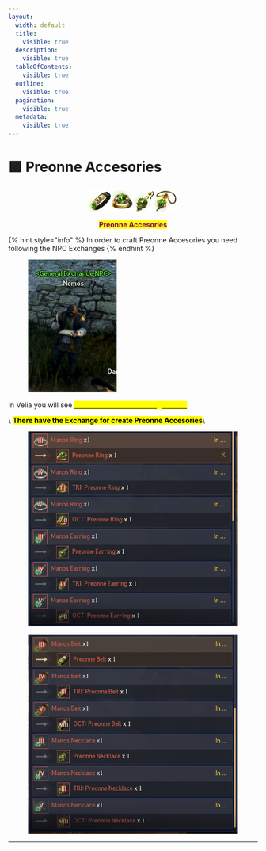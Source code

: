 ```yaml
---
layout:
  width: default
  title:
    visible: true
  description:
    visible: true
  tableOfContents:
    visible: true
  outline:
    visible: true
  pagination:
    visible: true
  metadata:
    visible: true
---
```


# 🟩 Preonne Accesories

<p align="center"><img src="../../../.gitbook/assets/image (2).png" alt=""><img src="../../../.gitbook/assets/image (1).png" alt=""><img src="../../../.gitbook/assets/image (3).png" alt=""><img src="../../../.gitbook/assets/image (4).png" alt=""></p>

<p align="center"><mark style="color:purple;"><strong>Preonne Accesories</strong></mark></p>

{% hint style="info" %}
In order to craft Preonne Accesories you need following the NPC Exchanges
{% endhint %}

<figure><img src="../../../.gitbook/assets/{F3FB5959-2FE4-4B1E-84DC-07590EB66B5F}.png" alt=""><figcaption></figcaption></figure>

In Velia you will see [<mark style="color:yellow;">**Nemos \<General Exchange NPC>**</mark>](../../../features/custom-npcs/nemos-less-than-general-exchanges-greater-than.md)

\ <mark style="color:$info;">**There have the Exchange for create Preonne Accesories**</mark>\


<figure><img src="../../../.gitbook/assets/{4772634D-A7C1-4754-A42D-92F72A368242}.png" alt=""><figcaption></figcaption></figure>

<figure><img src="../../../.gitbook/assets/{28488693-F382-4517-9021-11C0ACBF5CF9} (1).png" alt=""><figcaption></figcaption></figure>



***




